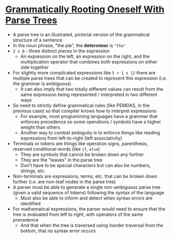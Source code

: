 # [Grammatically Rooting Oneself With Parse Trees](https://medium.com/basecs/grammatically-rooting-oneself-with-parse-trees-ec9daeda7dad)

* A parse tree is an illustrated, pictorial version of the grammatical structure of a sentence
* In the noun phrase, "the pie", the **determiner** is `"the"`
* `2 x 8` - three distinct pieces in the expression
  * An expression on the left, an expression on the right, and the multiplication operator that combines both expressions on either side together
* For slightly more complicated expressions like `5 + 1 x 12` there are multiple parse trees that can be created to represent this expression (i.e. the grammar is ambiguous)
  * It can also imply that two totally different values can result from the same expression being represented / interpreted in two different ways
* So need to strictly define grammatical rules (like PEMDAS, in the previous case) so that compiler knows how to interpret expressions
  * For example, most programming languages have a grammar that enforces precedence so some operations / symbols have a higher weight than others
  * Another way to combat ambiguity is to enforce things like reading expressions from left-to-right (left associativity)
* Terminals or tokens are things like operation signs, parenthesis, reserved conditional words (like `if`, `else`)
  * They are symbols that cannot be broken down any further
  * They are the "leaves" in the parse tree
  * Don't have to be special characters but can also be numbers, strings, etc.
* Non-terminals are expressions, terms, etc. that can be broken down further (i.e. are non-leaf nodes in the parse tree)
* A parser must be able to generate a single non-ambiguous parse tree (given a valid sequence of tokens) following the syntax of the language
  * Must also be able to inform and detect when syntax errors are identified
* For mathematical expressions, the parser would need to ensure that the tree is evaluated from left to right, with operators of the same precedence
  * And that when the tree is traversed using inorder traversal from the bottom, that no syntax error occurs
